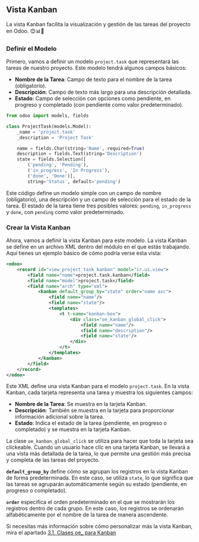 ## Vista Kanban

La vista Kanban facilita la visualización y gestión de las tareas del proyecto en Odoo. 😊📊🚀

### Definir el Modelo

Primero, vamos a definir un modelo `project.task` que representará las tareas de nuestro proyecto. Este modelo tendrá algunos campos básicos:

- **Nombre de la Tarea**: Campo de texto para el nombre de la tarea (obligatorio).
- **Descripción**: Campo de texto más largo para una descripción detallada.
- **Estado**: Campo de selección con opciones como pendiente, en progreso y completado (con pendiente como valor predeterminado).

```python
from odoo import models, fields

class ProjectTask(models.Model):
    _name = 'project.task'
    _description = 'Project Task'

    name = fields.Char(string='Name', required=True)
    description = fields.Text(string='Description')
    state = fields.Selection([
        ('pending', 'Pending'),
        ('in_progress', 'In Progress'),
        ('done', 'Done')],
        string='Status', default='pending')
```

Este código define un modelo simple con un campo de nombre (obligatorio), una descripción y un campo de selección para el estado de la tarea. El estado de la tarea tiene tres posibles valores: `pending`, `in_progress` y `done`, con `pending` como valor predeterminado.

### Crear la Vista Kanban

Ahora, vamos a definir la vista Kanban para este modelo. La vista Kanban se define en un archivo XML dentro del módulo en el que estás trabajando. Aquí tienes un ejemplo básico de cómo podría verse esta vista:

```xml
<odoo>
    <record id="view_project_task_kanban" model="ir.ui.view">
        <field name="name">project.task.kanban</field>
        <field name="model">project.task</field>
        <field name="arch" type="xml">
            <kanban default_group_by="state" order="name asc">
                <field name="name"/>
                <field name="state"/>
                <templates>
                    <t t-name="kanban-box">
                        <div class="oe_kanban_global_click">
                            <field name="name"/>
                            <field name="description"/>
                            <field name="state"/>
                        </div>
                    </t>
                </templates>
            </kanban>
        </field>
    </record>
</odoo>
```

Este XML define una vista Kanban para el modelo `project.task`. En la vista Kanban, cada tarjeta representa una tarea y muestra los siguientes campos:

- **Nombre de la Tarea**: Se muestra en la tarjeta Kanban.
- **Descripción**: También se muestra en la tarjeta para proporcionar información adicional sobre la tarea.
- **Estado**: Indica el estado de la tarea (pendiente, en progreso o completado) y se muestra en la tarjeta Kanban.

La clase `oe_kanban_global_click` se utiliza para hacer que toda la tarjeta sea clickeable. Cuando un usuario hace clic en una tarjeta Kanban, se llevará a una vista más detallada de la tarea, lo que permite una gestión más precisa y completa de las tareas del proyecto.

**`default_group_by`** define cómo se agrupan los registros en la vista Kanban de forma predeterminada. En este caso, se utiliza `state`, lo que significa que las tareas se agruparán automáticamente según su estado (pendiente, en progreso o completado).

**`order`** especifica el orden predeterminado en el que se mostrarán los registros dentro de cada grupo. En este caso, los registros se ordenarán alfabéticamente por el nombre de la tarea de manera ascendente.

Si necesitas más información sobre cómo personalizar más la vista Kanban, mira el apartado [3.1. Clases oe_ para Kanban](https://github.com/canarydev/SGE/blob/main/UT8/3.1.%20Clases%20oe_%20para%20Kanban.md)
